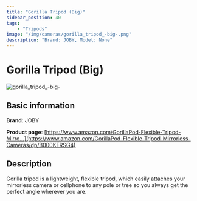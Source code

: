 ```yaml
---
title: "Gorilla Tripod (Big)"
sidebar_position: 40
tags:
    - "Tripods"
image: "/img/cameras/gorilla_tripod_-big-.png"
description: "Brand: JOBY, Model: None"
---
```

# Gorilla Tripod (Big)

![gorilla_tripod_-big-](/img/cameras/gorilla_tripod_-big-.png)

## Basic information

**Brand**: JOBY

**Product page**: [https://www.amazon.com/GorillaPod-Flexible-Tripod-Mirro...](https://www.amazon.com/GorillaPod-Flexible-Tripod-Mirrorless-Cameras/dp/B000KFRSG4)

## Description

Gorilla tripod is a lightweight, flexible tripod, which easily attaches your mirrorless camera or cellphone to any pole or tree so you always get the perfect angle wherever you are\.

